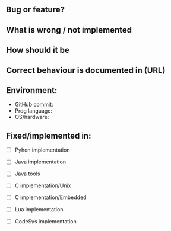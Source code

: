 ## Bug or feature?


## What is wrong / not implemented


## How should it be


## Correct behaviour is documented in (URL)


## Environment:

* GitHub commit:
* Prog language:
* OS/hardware:


## Fixed/implemented in:

- [ ] Pyhon implementation
- [ ] Java implementation
- [ ] Java tools
- [ ] C implementation/Unix
- [ ] C implementation/Embedded
- [ ] Lua implementation
- [ ] CodeSys implementation


